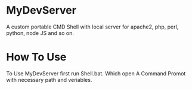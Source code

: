 # MyDevServer
A custom portable CMD Shell with local server for apache2, php, perl, python, node JS and so on.

# How To Use
To Use MyDevServer first run Shell.bat. Which open A Command Promot with necessary path and veriables.